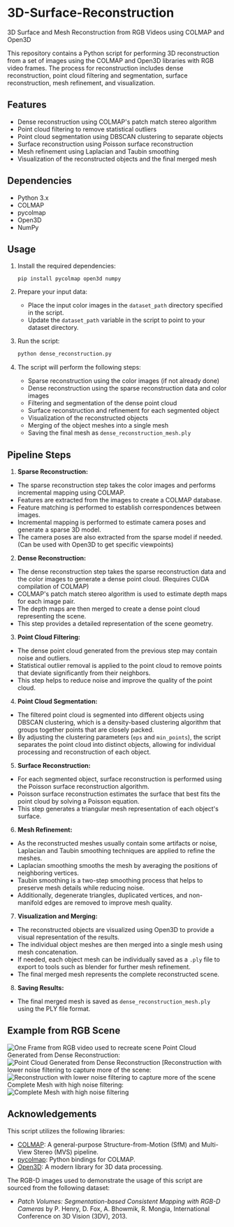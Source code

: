 # 3D-Surface-Reconstruction
3D Surface and Mesh Reconstruction from RGB Videos using COLMAP and Open3D

This repository contains a Python script for performing 3D reconstruction from a set of images using the COLMAP and Open3D libraries with RGB video frames. The process for reconstruction includes dense reconstruction, point cloud filtering and segmentation, surface reconstruction, mesh refinement, and visualization.

## Features

- Dense reconstruction using COLMAP's patch match stereo algorithm
- Point cloud filtering to remove statistical outliers
- Point cloud segmentation using DBSCAN clustering to separate objects
- Surface reconstruction using Poisson surface reconstruction
- Mesh refinement using Laplacian and Taubin smoothing
- Visualization of the reconstructed objects and the final merged mesh

## Dependencies

- Python 3.x
- COLMAP
- pycolmap
- Open3D
- NumPy

## Usage

1. Install the required dependencies:
   ```
   pip install pycolmap open3d numpy
   ```

2. Prepare your input data:
   - Place the input color images in the `dataset_path` directory specified in the script.
   - Update the `dataset_path` variable in the script to point to your dataset directory.

3. Run the script:
   ```python
   python dense_reconstruction.py
   ```

4. The script will perform the following steps:
   - Sparse reconstruction using the color images (if not already done)
   - Dense reconstruction using the sparse reconstruction data and color images
   - Filtering and segmentation of the dense point cloud
   - Surface reconstruction and refinement for each segmented object
   - Visualization of the reconstructed objects
   - Merging of the object meshes into a single mesh
   - Saving the final mesh as `dense_reconstruction_mesh.ply`

## Pipeline Steps

1. **Sparse Reconstruction:**
- The sparse reconstruction step takes the color images and performs incremental mapping using COLMAP.
- Features are extracted from the images to create a COLMAP database.
- Feature matching is performed to establish correspondences between images.
- Incremental mapping is performed to estimate camera poses and generate a sparse 3D model.
- The camera poses are also extracted from the sparse model if needed. (Can be used with Open3D to get specific viewpoints)

2. **Dense Reconstruction:**
- The dense reconstruction step takes the sparse reconstruction data and the color images to generate a dense point cloud. (Requires CUDA compilation of COLMAP)
- COLMAP's patch match stereo algorithm is used to estimate depth maps for each image pair.
- The depth maps are then merged to create a dense point cloud representing the scene.
- This step provides a detailed representation of the scene geometry.

3. **Point Cloud Filtering:**
- The dense point cloud generated from the previous step may contain noise and outliers.
- Statistical outlier removal is applied to the point cloud to remove points that deviate significantly from their neighbors.
- This step helps to reduce noise and improve the quality of the point cloud.

4. **Point Cloud Segmentation:**
- The filtered point cloud is segmented into different objects using DBSCAN clustering, which is a density-based clustering algorithm that groups together points that are closely packed.
- By adjusting the clustering parameters (`eps` and `min_points`), the script separates the point cloud into distinct objects, allowing for individual processing and reconstruction of each object.

5. **Surface Reconstruction:**
- For each segmented object, surface reconstruction is performed using the Poisson surface reconstruction algorithm.
- Poisson surface reconstruction estimates the surface that best fits the point cloud by solving a Poisson equation.
- This step generates a triangular mesh representation of each object's surface.

6. **Mesh Refinement:**
- As the reconstructed meshes usually contain some artifacts or noise, Laplacian and Taubin smoothing techniques are applied to refine the meshes.
- Laplacian smoothing smooths the mesh by averaging the positions of neighboring vertices.
- Taubin smoothing is a two-step smoothing process that helps to preserve mesh details while reducing noise.
- Additionally, degenerate triangles, duplicated vertices, and non-manifold edges are removed to improve mesh quality.

7. **Visualization and Merging:**
- The reconstructed objects are visualized using Open3D to provide a visual representation of the results.
- The individual object meshes are then merged into a single mesh using mesh concatenation.
- If needed, each object mesh can be individually saved as a `.ply` file to export to tools such as blender for further mesh refinement.
- The final merged mesh represents the complete reconstructed scene.

8. **Saving Results:**
- The final merged mesh is saved as `dense_reconstruction_mesh.ply` using the PLY file format.

## Example from RGB Scene
![One Frame from RGB video used to recreate scene](Results/Sample%20Video%20Frame.png)
Point Cloud Generated from Dense Reconstruction:
![Point Cloud Generated from Dense Reconstruction](Results/Dense%20Point%20Cloud.png)
[Reconstruction with lower noise filtering to capture more of the scene:
![Reconstruction with lower noise filtering to capture more of the scene](Results/Higher%20Scene%20Capture.png)
Complete Mesh with high noise filtering:
![Complete Mesh with high noise filtering](Results/Mesh_Sample.png)
## Acknowledgements

This script utilizes the following libraries:

- [COLMAP](https://colmap.github.io/): A general-purpose Structure-from-Motion (SfM) and Multi-View Stereo (MVS) pipeline.
- [pycolmap](https://github.com/colmap/pycolmap): Python bindings for COLMAP.
- [Open3D](http://www.open3d.org/): A modern library for 3D data processing.

The RGB-D images used to demonstrate the usage of this script are sourced from the following dataset:
- *Patch Volumes: Segmentation-based Consistent Mapping with RGB-D Cameras* by P. Henry, D. Fox, A. Bhowmik, R. Mongia, International Conference on 3D Vision (3DV), 2013.
